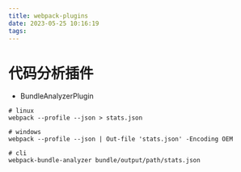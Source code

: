 ```yaml
---
title: webpack-plugins
date: 2023-05-25 10:16:19
tags:
---
```


# 代码分析插件

- BundleAnalyzerPlugin

```
# linux
webpack --profile --json > stats.json

# windows
webpack --profile --json | Out-file 'stats.json' -Encoding OEM

# cli
webpack-bundle-analyzer bundle/output/path/stats.json
```
